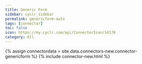 ```yaml
---
title: Generic Form
sidebar: cyclr_sidebar
permalink: genericform-auto
tags: [connector]
toc: false
icon: https://my.cyclr.com/api/ConnectorIcon/14178
category: All
---
```

{% assign connectordata = site.data.connectors-new.connector-genericform %}
{% include connector-new.html %}	